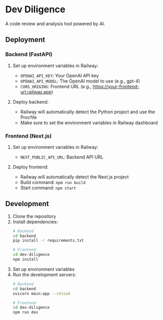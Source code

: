 # Dev Diligence

A code review and analysis tool powered by AI.

## Deployment

### Backend (FastAPI)
1. Set up environment variables in Railway:
   - `OPENAI_API_KEY`: Your OpenAI API key
   - `OPENAI_API_MODEL`: The OpenAI model to use (e.g., gpt-4)
   - `CORS_ORIGINS`: Frontend URL (e.g., https://your-frontend-url.railway.app)

2. Deploy backend:
   - Railway will automatically detect the Python project and use the Procfile
   - Make sure to set the environment variables in Railway dashboard

### Frontend (Next.js)
1. Set up environment variables in Railway:
   - `NEXT_PUBLIC_API_URL`: Backend API URL

2. Deploy frontend:
   - Railway will automatically detect the Next.js project
   - Build command: `npm run build`
   - Start command: `npm start`

## Development

1. Clone the repository
2. Install dependencies:
   ```bash
   # Backend
   cd backend
   pip install -r requirements.txt

   # Frontend
   cd dev-diligence
   npm install
   ```
3. Set up environment variables
4. Run the development servers:
   ```bash
   # Backend
   cd backend
   uvicorn main:app --reload

   # Frontend
   cd dev-diligence
   npm run dev
   ``` 